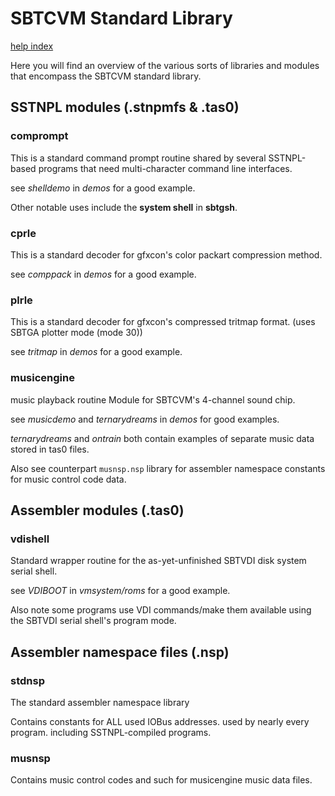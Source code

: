 # SBTCVM Standard Library
[help index](index.md)

Here you will find an overview of the various sorts of libraries and
modules that encompass the SBTCVM standard library.

## SSTNPL modules (.stnpmfs & .tas0)

### comprompt
This is a standard command prompt routine shared by several SSTNPL-based 
programs that need multi-character command line interfaces.

see _shelldemo_ in _demos_ for a good example.

Other notable uses include the **system shell** in **sbtgsh**.

### cprle
This is a standard decoder for gfxcon's color packart compression method.

see _comppack_ in _demos_ for a good example.

### plrle
This is a standard decoder for gfxcon's compressed tritmap format. (uses SBTGA plotter mode (mode 30))

see _tritmap_ in _demos_ for a good example.

### musicengine

music playback routine Module for SBTCVM's 4-channel sound chip.

see _musicdemo_ and _ternarydreams_ in _demos_ for good examples.

_ternarydreams_ and _ontrain_ both contain examples of separate music data stored in tas0 files.

Also see counterpart `musnsp.nsp` library for assembler namespace constants for music control code data.

## Assembler modules (.tas0)

### vdishell
Standard wrapper routine for the as-yet-unfinished SBTVDI disk system
serial shell.

see _VDIBOOT_ in _vmsystem/roms_ for a good example.

Also note some programs use VDI commands/make them available using the SBTVDI serial shell's program mode.

## Assembler namespace files (.nsp)

### stdnsp
The standard assembler namespace library

Contains constants for ALL used IOBus addresses. used by nearly every program. including SSTNPL-compiled programs.

### musnsp

Contains music control codes and such for musicengine music data files.